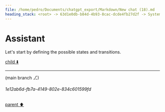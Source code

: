 ```yaml
---
file: /home/pedro/Documents/chatgpt_export/Markdown/New chat (18).md
heading_stack: <root> -> 63d1e0db-b84d-4b93-8cac-dcde4fb27d2f -> System -> e1231b1e-c6dd-4e6f-8b11-b07e97b45e65 -> System -> aaa242ce-7fcb-4865-bc06-4b38eb8a2fdd -> User -> 95861e20-24b9-49e9-be62-3c256f5e4720 -> Assistant -> aaa20b0d-2bf8-44e9-9467-b40ac5f514ca -> User -> fbe3cdf8-7d59-4d9c-bfdf-8e131d0c5d7c -> Assistant -> aaa28153-7531-404e-9050-98ddff7f1b25 -> User -> d1bfe94e-e0ff-4c69-a1e4-1db1fb06b009 -> Assistant -> aaa2f9b6-b863-4dda-ba08-c7b20cbbbd63 -> User -> 57f72327-baa2-4d25-9b9f-a877fb819b45 -> Assistant -> aaa23cf9-02b0-4c09-a436-9617da42d7ba -> User -> fb6d51ea-c303-4e3a-851e-28bc4d04b2d4 -> Assistant -> aaa22696-a2af-4732-8f32-322df1189d1b -> User -> bd5f736d-fc24-4825-a46a-4a1acb74119d -> Assistant -> Context Analysis -> Challenges and Possible Approaches -> Possible Approaches -> aaa24e35-6533-426b-a08b-88343ed584f3 -> User -> c6ce9189-ab31-4647-978b-3fa638dc6661 -> Assistant -> Concrete Plan: Finite State Machine (FSM) + Depth-First Traversal -> States -> Transitions -> Plan -> Error Handling -> aaa20def-8add-4c97-8d04-7930904b59ee -> User -> fe7ff169-5007-474d-90e3-ef2a13deb255 -> Assistant -> ecc39f16-dd41-4a96-ae07-e8c45865bba7 -> Assistant -> 45fa6c8d-1bf9-4949-b31d-e37ba6914b4a -> Assistant
---
```

# Assistant

Let's start by defining the possible states and transitions.

[child ⬇️](#1e12ab6d-fb7a-4149-802e-834c601599fd)

---

(main branch ⎇)
###### 1e12ab6d-fb7a-4149-802e-834c601599fd
[parent ⬆️](#45fa6c8d-1bf9-4949-b31d-e37ba6914b4a)
